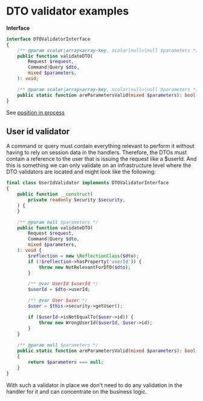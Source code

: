 # DTO validator examples

**Interface**

```php
interface DTOValidatorInterface
{
    /** @param scalar|array<array-key, scalar|null>|null $parameters */
    public function validateDTO(
        Request $request,
        Command|Query $dto,
        mixed $parameters,
    ): void;

    /** @param scalar|array<array-key, scalar|null>|null $parameters */
    public static function areParametersValid(mixed $parameters): bool;
}
```

See [position in process](../process.md#dto-validator)

## User id validator

A command or query must contain everything relevant to perform it without having to rely on session data in the handlers. Therefore, the DTOs must contain a reference to the user that is issuing the request like a $userId. And this is something we can only validate on an infrastructure level where the DTO validators are located and might look like the following:

```php
final class UserIdValidator implements DTOValidatorInterface
{
    public function __construct(
        private readonly Security $security,
    ) {
    }

    /** @param null $parameters */
    public function validateDTO(
        Request $request, 
        Command|Query $dto,
        mixed $parameters,
    ): void {
        $reflection = new \ReflectionClass($dto);
        if (!$reflection->hasProperty('userId')) {
            throw new NotRelevantForDTO($dto);
        }

        /** @var UserId $userId */
        $userId = $dto->userId;

        /** @var User $user */
        $user = $this->security->getUser();

        if ($userId->isNotEqualTo($user->id)) {
            throw new WrongUserId($userId, $user->id);
        }
    }
    
    /** @param null $parameters */
    public static function areParametersValid(mixed $parameters): bool
    {
        return $parameters === null;
    }
}
```

With such a validator in place we don't need to do any validation in the handler for it and can concentrate on the business logic.

